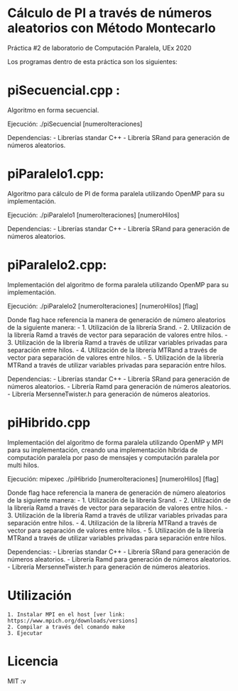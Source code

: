 # Cálculo de PI a través de números aleatorios con Método Montecarlo
Práctica #2 de laboratorio de Computación Paralela, UEx 2020

Los programas dentro de esta práctica son los siguientes:
# piSecuencial.cpp : 
Algoritmo en forma secuencial. 

Ejecución:
	./piSecuencial [numeroIteraciones]

Dependencias:
	- Librerías standar C++
	- Librería SRand para generación de números aleatorios.

# piParalelo1.cpp: 
Algoritmo para cálculo de PI de forma paralela utilizando OpenMP para su implementación.

Ejecución:
	./piParalelo1 [numeroIteraciones] [numeroHilos]

Dependencias:
	- Librerías standar C++
	- Librería SRand para generación de números aleatorios.

# piParalelo2.cpp:
Implementación del algoritmo de forma paralela utilizando OpenMP para su implementación.

Ejecución:
	./piParalelo2 [numeroIteraciones] [numeroHilos] [flag]

Donde flag hace referencia la manera de generación de número aleatorios de la siguiente manera:
	- 1. Utilización de la librería Srand.
	- 2. Utilización de la librería Ramd a través de vector para separación de valores entre hilos.
	- 3. Utilización de la librería Ramd a través de utilizar variables privadas para separación entre hilos.
	- 4. Utilización de la librería MTRand a través de vector para separación de valores entre hilos.
	- 5. Utilización de la librería MTRand a través de utilizar variables privadas para separación entre hilos.

Dependencias:
        - Librerías standar C++
        - Librería SRand para generación de números aleatorios.
        - Librería Ramd para generación de números aleatorios.
        - Librería MersenneTwister.h para generación de números aleatorios.


# piHibrido.cpp
Implementación del algoritmo de forma paralela utilizando OpenMP y MPI para su implementación, creando una implementación híbrida 
de computación paralela por paso de mensajes y computación paralela por multi hilos. 

Ejecución:
        mipexec ./piHibrido  [numeroIteraciones] [numeroHilos] [flag]

Donde flag hace referencia la manera de generación de número aleatorios de la siguiente manera:
        - 1. Utilización de la librería Srand.
        - 2. Utilización de la librería Ramd a través de vector para separación de valores entre hilos.
        - 3. Utilización de la librería Ramd a través de utilizar variables privadas para separación entre hilos.
        - 4. Utilización de la librería MTRand a través de vector para separación de valores entre hilos.
        - 5. Utilización de la librería MTRand a través de utilizar variables privadas para separación entre hilos.

Dependencias:
        - Librerías standar C++
        - Librería SRand para generación de números aleatorios.
        - Librería Ramd para generación de números aleatorios.
        - Librería MersenneTwister.h para generación de números aleatorios.
 


# Utilización
	1. Instalar MPI en el host [ver link: https://www.mpich.org/downloads/versions]
	2. Compilar a través del comando make
	3. Ejecutar


# Licencia 
  MIT :v

